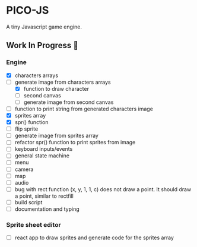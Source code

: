 # PICO-JS

A tiny Javascript game engine.

## Work In Progress :construction:

### Engine

- [x] characters arrays
- [ ] generate image from characters arrays
  - [x] function to draw character
  - [ ] second canvas
  - [ ] generate image from second canvas
- [ ] function to print string from generated characters image
- [x] sprites array
- [x] spr() function
- [ ] flip sprite
- [ ] generate image from sprites array
- [ ] refactor spr() function to print sprites from image
- [ ] keyboard inputs/events
- [ ] general state machine
- [ ] menu
- [ ] camera
- [ ] map
- [ ] audio
- [ ] bug with rect function (x, y, 1, 1, c) does not draw a point. It should draw a point, similar to rectfill
- [ ] build script
- [ ] documentation and typing

### Sprite sheet editor

- [ ] react app to draw sprites and generate code for the sprites array
